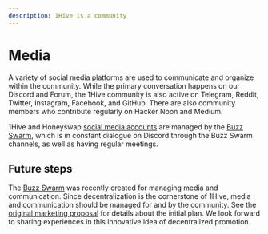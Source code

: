 ```yaml
---
description: 1Hive is a community
---
```


# Media

A variety of social media platforms are used to communicate and organize within the community. While the primary conversation happens on our Discord and Forum, the 1Hive community is also active on Telegram, Reddit, Twitter, Instagram, Facebook, and GitHub. There are also community members who contribute regularly on Hacker Noon and Medium.

1Hive and Honeyswap [social media accounts](social-accounts.md) are managed by the [Buzz Swarm](../swarms/buzz.md), which is in constant dialogue on Discord through the Buzz Swarm channels, as well as having regular meetings. 

## Future steps

The [Buzz Swarm](../swarms/buzz.md) was recently created for managing media and communication. Since decentralization is the cornerstone of 1Hive, media and communication should be managed for and by the community. See the [original marketing proposal](https://drive.google.com/file/d/1giD4QcVfHNUaAwcXWqEdV4jI2CUSQH24/view) for details about the initial plan. We look forward to sharing experiences in this innovative idea of decentralized promotion.
